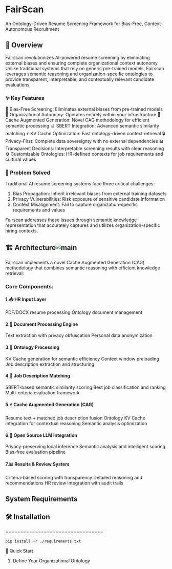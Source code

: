 # FairScan
An Ontology-Driven Resume Screening Framework for Bias-Free, Context-Autonomous Recruitment

## 🚀 Overview
Fairscan revolutionizes AI-powered resume screening by eliminating external biases and ensuring complete organizational context autonomy. Unlike traditional systems that rely on generic pre-trained models, Fairscan leverages semantic reasoning and organization-specific ontologies to provide transparent, interpretable, and contextually relevant candidate evaluations.

### ✨ Key Features

🎯 Bias-Free Screening: Eliminates external biases from pre-trained models
🏢 Organizational Autonomy: Operates entirely within your infrastructure
🧠 Cache Augmented Generation: Novel CAG methodology for efficient semantic processing
📊 SBERT Integration: Advanced semantic similarity matching
⚡ KV Cache Optimization: Fast ontology-driven context retrieval
🔒 Privacy-First: Complete data sovereignty with no external dependencies
📊 Transparent Decisions: Interpretable screening results with clear reasoning
⚙️ Customizable Ontologies: HR-defined contexts for job requirements and cultural values

### 🎯 Problem Solved
Traditional AI resume screening systems face three critical challenges:

1. Bias Propagation: Inherit irrelevant biases from external training datasets
2. Privacy Vulnerabilities: Risk exposure of sensitive candidate information
3. Context Misalignment: Fail to capture organization-specific requirements and values

Fairscan addresses these issues through semantic knowledge representation that accurately captures and utilizes organization-specific hiring contexts.

## 🏗️ Architecture![main](https://github.com/user-attachments/assets/e272e909-738d-45ce-a4ca-a297a72a5fb5)


Fairscan implements a novel Cache Augmented Generation (CAG) methodology that combines semantic reasoning with efficient knowledge retrieval:

### Core Components:

#### 1.📥 HR Input Layer

PDF/DOCX resume processing
Ontology document management


#### 2.🔄 Document Processing Engine

Text extraction with privacy obfuscation
Personal data anonymization


#### 3.🧠 Ontology Processing

KV Cache generation for semantic efficiency
Context window preloading
Job description extraction and structuring


#### 4.🎯 Job Description Matching

SBERT-based semantic similarity scoring
Best job classification and ranking
Multi-criteria evaluation framework


#### 5.⚡ Cache Augmented Generation (CAG)

Resume text + matched job description fusion
Ontology KV Cache integration for contextual reasoning
Semantic analysis optimization


#### 6.🤖 Open Source LLM Integration

Privacy-preserving local inference
Semantic analysis and intelligent scoring
Bias-free evaluation pipeline


#### 7.📊 Results & Review System

Criteria-based scoring with transparency
Detailed reasoning and recommendations
HR review integration with audit trails

## System Requirements

## 🛠️ Installation

=================================
```
pip install -r ./requirements.txt
```



🚀 Quick Start
1. Define Your Organizational Ontology
